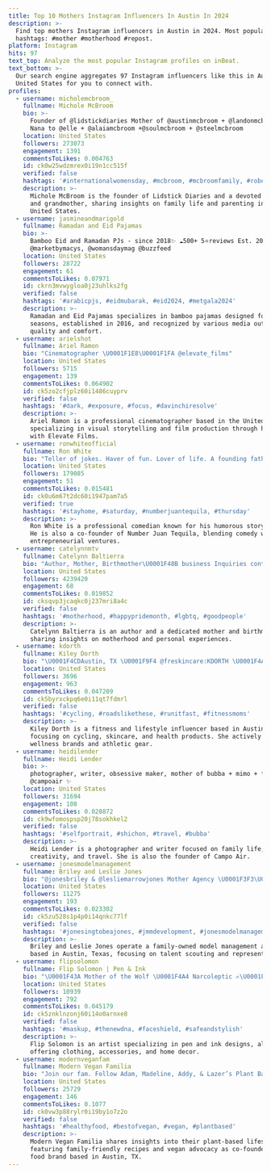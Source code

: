 ```yaml
---
title: Top 10 Mothers Instagram Influencers In Austin In 2024
description: >-
  Find top mothers Instagram influencers in Austin in 2024. Most popular
  hashtags: #mother #motherhood #repost.
platform: Instagram
hits: 97
text_top: Analyze the most popular Instagram profiles on inBeat.
text_bottom: >-
  Our search engine aggregates 97 Instagram influencers like this in Austin,
  United States for you to connect with.
profiles:
  - username: micholemcbroom_
    fullname: Michole McBroom
    bio: >-
      Founder of @lidstickdiaries Mother of @austinmcbroom + @landonmcbroom_
      Nana to @elle + @alaiamcbroom +@soulmcbroom + @steelmcbroom
    location: United States
    followers: 273073
    engagement: 1391
    commentsToLikes: 0.004763
    id: ck0w25wdzmrex0i19n1cc515f
    verified: false
    hashtags: '#internationalwomensday, #mcbroom, #mcbroomfamily, #robertaspizza'
    description: >-
      Michole McBroom is the founder of Lidstick Diaries and a devoted mother
      and grandmother, sharing insights on family life and parenting in the
      United States.
  - username: jasmineandmarigold
    fullname: Ramadan and Eid Pajamas
    bio: >-
      Bamboo Eid and Ramadan PJs - since 2018✨ ☁️500+ 5⭐️reviews Est. 2016
      @marketbymacys, @womansdaymag @buzzfeed
    location: United States
    followers: 28722
    engagement: 61
    commentsToLikes: 0.07971
    id: ckrn3mvwygloa0j23uhlks2fg
    verified: false
    hashtags: '#arabicpjs, #eidmubarak, #eid2024, #metgala2024'
    description: >-
      Ramadan and Eid Pajamas specializes in bamboo pajamas designed for festive
      seasons, established in 2016, and recognized by various media outlets for
      quality and comfort.
  - username: arielshot
    fullname: Ariel Ramon
    bio: "Cinematographer \U0001F1E8\U0001F1FA @elevate_films"
    location: United States
    followers: 5715
    engagement: 139
    commentsToLikes: 0.064902
    id: ck5zo2cfjplz60i1486cuyprv
    verified: false
    hashtags: '#dark, #exposure, #focus, #davinchiresolve'
    description: >-
      Ariel Ramon is a professional cinematographer based in the United States,
      specializing in visual storytelling and film production through his work
      with Elevate Films.
  - username: ronwhiteofficial
    fullname: Ron White
    bio: "Teller of jokes. Haver of fun. Lover of life. A founding father of Number Juan Tequila \U0001F943 This is the OFFICIAL Instagram account for comedian Ron White"
    location: United States
    followers: 179085
    engagement: 51
    commentsToLikes: 0.015481
    id: ck0u6m67t2dc60i1947pam7a5
    verified: true
    hashtags: '#stayhome, #saturday, #numberjuantequila, #thursday'
    description: >-
      Ron White is a professional comedian known for his humorous storytelling.
      He is also a co-founder of Number Juan Tequila, blending comedy with
      entrepreneurial ventures.
  - username: catelynnmtv
    fullname: Catelynn Baltierra
    bio: "Author, Mother, Birthmother\U0001F48B business Inquiries contact Kirk: kschroder@schroderdavis.com or my manager: management@bexandcall.com"
    location: United States
    followers: 4239420
    engagement: 68
    commentsToLikes: 0.019852
    id: cksqvp3jcaqkc0j237mri8a4c
    verified: false
    hashtags: '#motherhood, #happypridemonth, #lgbtq, #goodpeople'
    description: >-
      Catelynn Baltierra is an author and a dedicated mother and birthmother,
      sharing insights on motherhood and personal experiences.
  - username: kdorth
    fullname: Kiley Dorth
    bio: "\U0001F4CDAustin, TX \U0001F9F4 @freskincare:KDORTH \U0001F4AA @builtbystrength: KDORTH25 \U0001F4F7 @akaso_official \U0001F41D @honeystinger \U0001F45A @santicshop \U0001F6B4‍♀️ Garmin Crew"
    location: United States
    followers: 3696
    engagement: 963
    commentsToLikes: 0.047209
    id: ck5byrxckpq6e0i11qt7fdmrl
    verified: false
    hashtags: '#cycling, #roadslikethese, #runitfast, #fitnessmoms'
    description: >-
      Kiley Dorth is a fitness and lifestyle influencer based in Austin, TX,
      focusing on cycling, skincare, and health products. She actively promotes
      wellness brands and athletic gear.
  - username: heidilender
    fullname: Heidi Lender
    bio: >-
      photographer, writer, obsessive maker, mother of bubba + mimo + founder of
      @campoair ✨
    location: United States
    followers: 31694
    engagement: 108
    commentsToLikes: 0.028872
    id: ck9wfomospsp20j78sokhkel2
    verified: false
    hashtags: '#selfportrait, #shichon, #travel, #bubba'
    description: >-
      Heidi Lender is a photographer and writer focused on family life,
      creativity, and travel. She is also the founder of Campo Air.
  - username: jonesmodelmanagement
    fullname: Briley and Leslie Jones
    bio: "@jonesbriley & @lesliemarrowjones Mother Agency \U0001F3F3️‍\U0001F308Family owned\U0001F4CDAustin, TX \U0001F5A4 #BlackLivesMatter To be scouted #JonesingToBeAJones"
    location: United States
    followers: 11275
    engagement: 193
    commentsToLikes: 0.023302
    id: ck5zu528s1p4p0i14qnkc77lf
    verified: false
    hashtags: '#jonesingtobeajones, #jmmdevelopment, #jonesmodelmanagement, #amarachi'
    description: >-
      Briley and Leslie Jones operate a family-owned model management agency
      based in Austin, Texas, focusing on talent scouting and representation.
  - username: flipsolomon
    fullname: Flip Solomon | Pen & Ink
    bio: "\U0001F43A Mother of the Wolf \U0001F4A4 Narcoleptic ✍\U0001F3FC Artist ~20% Off Sale~ (use code: SUMMER-20) \U0001F458 Clothing \U0001F3AD Accessories \U0001F6CF Home Decor And to \U0001F440 more Artwork \U0001F449\U0001F3FC"
    location: United States
    followers: 10939
    engagement: 792
    commentsToLikes: 0.045179
    id: ck5znklnzonj60i14o0arnxe8
    verified: false
    hashtags: '#maskup, #thenewdna, #faceshield, #safeandstylish'
    description: >-
      Flip Solomon is an artist specializing in pen and ink designs, along with
      offering clothing, accessories, and home decor.
  - username: modernveganfam
    fullname: Modern Vegan Familia
    bio: "Join our fam. Follow Adam, Madeline, Addy, & Lazer’s Plant Based Life. Founders of @credofoods . Vegan for ❤️ \U0001F437 \U0001F30E . Austin, TX based"
    location: United States
    followers: 25729
    engagement: 146
    commentsToLikes: 0.1077
    id: ck0vw3p88rylr0i19by1o7z2o
    verified: false
    hashtags: '#healthyfood, #bestofvegan, #vegan, #plantbased'
    description: >-
      Modern Vegan Familia shares insights into their plant-based lifestyle,
      featuring family-friendly recipes and vegan advocacy as co-founders of a
      food brand based in Austin, TX.
---
```


